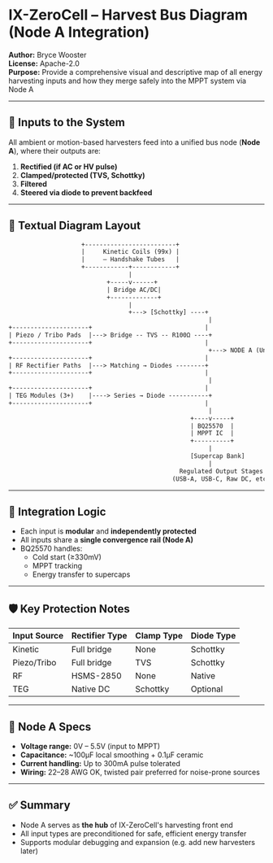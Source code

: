 # IX-ZeroCell – Harvest Bus Diagram (Node A Integration)

**Author:** Bryce Wooster  
**License:** Apache-2.0  
**Purpose:** Provide a comprehensive visual and descriptive map of all energy harvesting inputs and how they merge safely into the MPPT system via Node A

---

## 🧲 Inputs to the System

All ambient or motion-based harvesters feed into a unified bus node (**Node A**), where their outputs are:

1. **Rectified (if AC or HV pulse)**
2. **Clamped/protected (TVS, Schottky)**
3. **Filtered**
4. **Steered via diode to prevent backfeed**

---

## 📐 Textual Diagram Layout

```txt
                    +-------------------------+
                    |     Kinetic Coils (99x) |
                    |     — Handshake Tubes   |
                    +------------+------------+
                                 |
                           +-----v------+
                           | Bridge AC/DC|
                           +-------------+
                                 |
                                 +---> [Schottky] ----+
                                                       |
+---------------------+                               |
| Piezo / Tribo Pads  |---> Bridge -- TVS -- R100Ω ----+
+---------------------+                               |
                                                       +---> NODE A (Unified Harvest Rail)
+---------------------+                               |
| RF Rectifier Paths  |---> Matching → Diodes --------+
+---------------------+                               |
                                                       |
+---------------------+                               |
| TEG Modules (3+)    |----> Series → Diode -----------+
+---------------------+                               |
                                                       |
                                                  +----v-----+
                                                  | BQ25570  |
                                                  | MPPT IC  |
                                                  +----------+
                                                       |
                                                  [Supercap Bank]
                                                       |
                                               Regulated Output Stages
                                             (USB-A, USB-C, Raw DC, etc.)
```

---

## 🧠 Integration Logic

- Each input is **modular** and **independently protected**
- All inputs share a **single convergence rail (Node A)**
- BQ25570 handles:
  - Cold start (≥330mV)
  - MPPT tracking
  - Energy transfer to supercaps

---

## 🛡️ Key Protection Notes

| Input Source | Rectifier Type | Clamp Type | Diode Type |
|--------------|----------------|------------|------------|
| Kinetic      | Full bridge    | None       | Schottky   |
| Piezo/Tribo  | Full bridge    | TVS        | Schottky   |
| RF           | HSMS-2850      | None       | Native     |
| TEG          | Native DC      | Schottky   | Optional   |

---

## 🔌 Node A Specs

- **Voltage range:** 0V – 5.5V (input to MPPT)
- **Capacitance:** ~100µF local smoothing + 0.1µF ceramic
- **Current handling:** Up to 300mA pulse tolerated
- **Wiring:** 22–28 AWG OK, twisted pair preferred for noise-prone sources

---

## ✅ Summary

- Node A serves as **the hub** of IX-ZeroCell's harvesting front end  
- All input types are preconditioned for safe, efficient energy transfer  
- Supports modular debugging and expansion (e.g. add new harvesters later)

